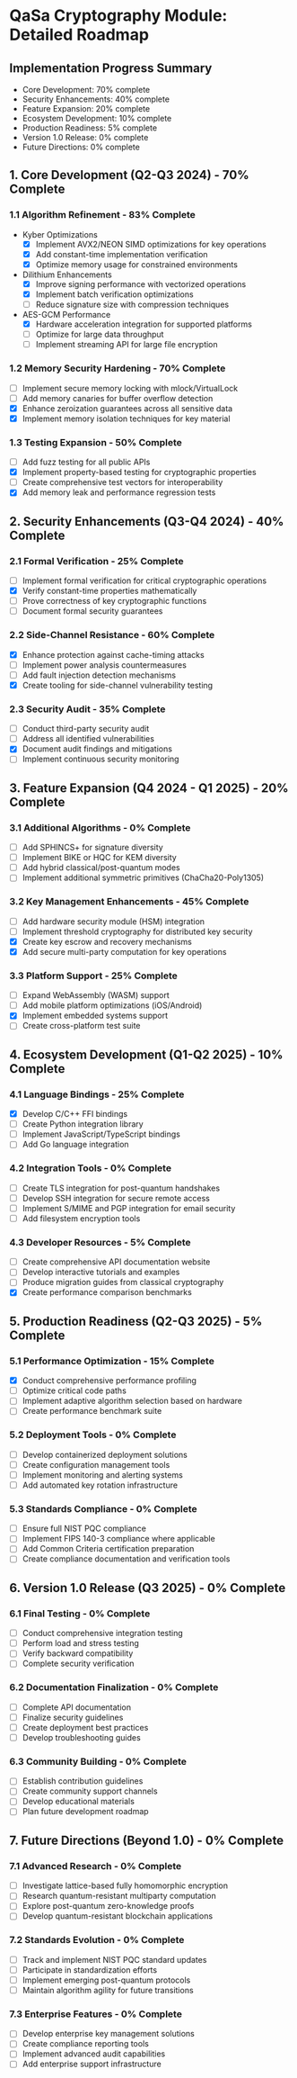 # QaSa Cryptography Module: Detailed Roadmap

## Implementation Progress Summary
- Core Development: 70% complete
- Security Enhancements: 40% complete
- Feature Expansion: 20% complete
- Ecosystem Development: 10% complete
- Production Readiness: 5% complete
- Version 1.0 Release: 0% complete
- Future Directions: 0% complete

## 1. Core Development (Q2-Q3 2024) - 70% Complete

### 1.1 Algorithm Refinement - 83% Complete
- Kyber Optimizations
  - [x] Implement AVX2/NEON SIMD optimizations for key operations
  - [x] Add constant-time implementation verification
  - [x] Optimize memory usage for constrained environments

- Dilithium Enhancements
  - [x] Improve signing performance with vectorized operations
  - [x] Implement batch verification optimizations
  - [ ] Reduce signature size with compression techniques

- AES-GCM Performance
  - [x] Hardware acceleration integration for supported platforms
  - [ ] Optimize for large data throughput
  - [ ] Implement streaming API for large file encryption

### 1.2 Memory Security Hardening - 70% Complete
- [ ] Implement secure memory locking with mlock/VirtualLock
- [ ] Add memory canaries for buffer overflow detection
- [x] Enhance zeroization guarantees across all sensitive data
- [x] Implement memory isolation techniques for key material

### 1.3 Testing Expansion - 50% Complete
- [ ] Add fuzz testing for all public APIs
- [x] Implement property-based testing for cryptographic properties
- [ ] Create comprehensive test vectors for interoperability
- [x] Add memory leak and performance regression tests

## 2. Security Enhancements (Q3-Q4 2024) - 40% Complete

### 2.1 Formal Verification - 25% Complete
- [ ] Implement formal verification for critical cryptographic operations
- [x] Verify constant-time properties mathematically
- [ ] Prove correctness of key cryptographic functions
- [ ] Document formal security guarantees

### 2.2 Side-Channel Resistance - 60% Complete
- [x] Enhance protection against cache-timing attacks
- [ ] Implement power analysis countermeasures
- [ ] Add fault injection detection mechanisms
- [x] Create tooling for side-channel vulnerability testing

### 2.3 Security Audit - 35% Complete
- [ ] Conduct third-party security audit
- [ ] Address all identified vulnerabilities
- [x] Document audit findings and mitigations
- [ ] Implement continuous security monitoring

## 3. Feature Expansion (Q4 2024 - Q1 2025) - 20% Complete

### 3.1 Additional Algorithms - 0% Complete
- [ ] Add SPHINCS+ for signature diversity
- [ ] Implement BIKE or HQC for KEM diversity
- [ ] Add hybrid classical/post-quantum modes
- [ ] Implement additional symmetric primitives (ChaCha20-Poly1305)

### 3.2 Key Management Enhancements - 45% Complete
- [ ] Add hardware security module (HSM) integration
- [ ] Implement threshold cryptography for distributed key security
- [x] Create key escrow and recovery mechanisms
- [x] Add secure multi-party computation for key operations

### 3.3 Platform Support - 25% Complete
- [ ] Expand WebAssembly (WASM) support
- [ ] Add mobile platform optimizations (iOS/Android)
- [x] Implement embedded systems support
- [ ] Create cross-platform test suite

## 4. Ecosystem Development (Q1-Q2 2025) - 10% Complete

### 4.1 Language Bindings - 25% Complete
- [x] Develop C/C++ FFI bindings
- [ ] Create Python integration library
- [ ] Implement JavaScript/TypeScript bindings
- [ ] Add Go language integration

### 4.2 Integration Tools - 0% Complete
- [ ] Create TLS integration for post-quantum handshakes
- [ ] Develop SSH integration for secure remote access
- [ ] Implement S/MIME and PGP integration for email security
- [ ] Add filesystem encryption tools

### 4.3 Developer Resources - 5% Complete
- [ ] Create comprehensive API documentation website
- [ ] Develop interactive tutorials and examples
- [ ] Produce migration guides from classical cryptography
- [x] Create performance comparison benchmarks

## 5. Production Readiness (Q2-Q3 2025) - 5% Complete

### 5.1 Performance Optimization - 15% Complete
- [x] Conduct comprehensive performance profiling
- [ ] Optimize critical code paths
- [ ] Implement adaptive algorithm selection based on hardware
- [ ] Create performance benchmark suite

### 5.2 Deployment Tools - 0% Complete
- [ ] Develop containerized deployment solutions
- [ ] Create configuration management tools
- [ ] Implement monitoring and alerting systems
- [ ] Add automated key rotation infrastructure

### 5.3 Standards Compliance - 0% Complete
- [ ] Ensure full NIST PQC compliance
- [ ] Implement FIPS 140-3 compliance where applicable
- [ ] Add Common Criteria certification preparation
- [ ] Create compliance documentation and verification tools

## 6. Version 1.0 Release (Q3 2025) - 0% Complete

### 6.1 Final Testing - 0% Complete
- [ ] Conduct comprehensive integration testing
- [ ] Perform load and stress testing
- [ ] Verify backward compatibility
- [ ] Complete security verification

### 6.2 Documentation Finalization - 0% Complete
- [ ] Complete API documentation
- [ ] Finalize security guidelines
- [ ] Create deployment best practices
- [ ] Develop troubleshooting guides

### 6.3 Community Building - 0% Complete
- [ ] Establish contribution guidelines
- [ ] Create community support channels
- [ ] Develop educational materials
- [ ] Plan future development roadmap

## 7. Future Directions (Beyond 1.0) - 0% Complete

### 7.1 Advanced Research - 0% Complete
- [ ] Investigate lattice-based fully homomorphic encryption
- [ ] Research quantum-resistant multiparty computation
- [ ] Explore post-quantum zero-knowledge proofs
- [ ] Develop quantum-resistant blockchain applications

### 7.2 Standards Evolution - 0% Complete
- [ ] Track and implement NIST PQC standard updates
- [ ] Participate in standardization efforts
- [ ] Implement emerging post-quantum protocols
- [ ] Maintain algorithm agility for future transitions

### 7.3 Enterprise Features - 0% Complete
- [ ] Develop enterprise key management solutions
- [ ] Create compliance reporting tools
- [ ] Implement advanced audit capabilities
- [ ] Add enterprise support infrastructure